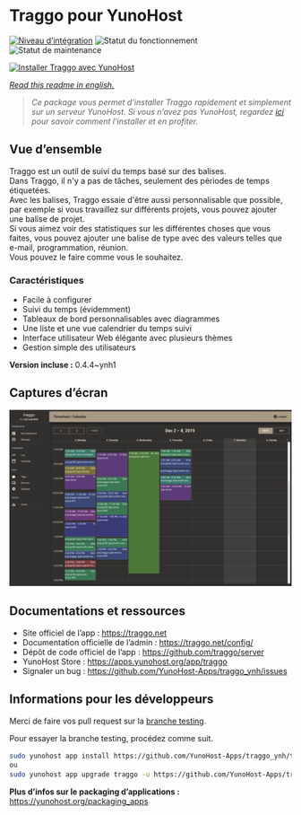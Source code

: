 <!--
N.B.: This README was automatically generated by https://github.com/YunoHost/apps/tree/master/tools/readme_generator
It shall NOT be edited by hand.
-->

# Traggo pour YunoHost

[![Niveau d’intégration](https://dash.yunohost.org/integration/traggo.svg)](https://dash.yunohost.org/appci/app/traggo) ![Statut du fonctionnement](https://ci-apps.yunohost.org/ci/badges/traggo.status.svg) ![Statut de maintenance](https://ci-apps.yunohost.org/ci/badges/traggo.maintain.svg)

[![Installer Traggo avec YunoHost](https://install-app.yunohost.org/install-with-yunohost.svg)](https://install-app.yunohost.org/?app=traggo)

*[Read this readme in english.](./README.md)*

> *Ce package vous permet d’installer Traggo rapidement et simplement sur un serveur YunoHost.
Si vous n’avez pas YunoHost, regardez [ici](https://yunohost.org/#/install) pour savoir comment l’installer et en profiter.*

## Vue d’ensemble

Traggo est un outil de suivi du temps basé sur des balises.  
Dans Traggo, il n'y a pas de tâches, seulement des périodes de temps étiquetées.  
Avec les balises, Traggo essaie d'être aussi personnalisable que possible, par exemple si vous travaillez sur différents projets, vous pouvez ajouter une balise de projet.  
Si vous aimez voir des statistiques sur les différentes choses que vous faites, vous pouvez ajouter une balise de type avec des valeurs telles que e-mail, programmation, réunion.  
Vous pouvez le faire comme vous le souhaitez.

### Caractéristiques

- Facile à configurer
- Suivi du temps (évidemment)
- Tableaux de bord personnalisables avec diagrammes
- Une liste et une vue calendrier du temps suivi
- Interface utilisateur Web élégante avec plusieurs thèmes
- Gestion simple des utilisateurs

**Version incluse :** 0.4.4~ynh1

## Captures d’écran

![Capture d’écran de Traggo](./doc/screenshots/traggo_calendar.png)

## Documentations et ressources

- Site officiel de l’app : <https://traggo.net>
- Documentation officielle de l’admin : <https://traggo.net/config/>
- Dépôt de code officiel de l’app : <https://github.com/traggo/server>
- YunoHost Store : <https://apps.yunohost.org/app/traggo>
- Signaler un bug : <https://github.com/YunoHost-Apps/traggo_ynh/issues>

## Informations pour les développeurs

Merci de faire vos pull request sur la [branche testing](https://github.com/YunoHost-Apps/traggo_ynh/tree/testing).

Pour essayer la branche testing, procédez comme suit.

```bash
sudo yunohost app install https://github.com/YunoHost-Apps/traggo_ynh/tree/testing --debug
ou
sudo yunohost app upgrade traggo -u https://github.com/YunoHost-Apps/traggo_ynh/tree/testing --debug
```

**Plus d’infos sur le packaging d’applications :** <https://yunohost.org/packaging_apps>
